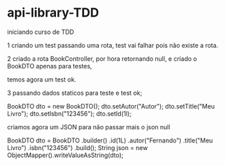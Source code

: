 # api-library-TDD

iniciando curso de TDD

1 criando um test passando uma rota, test vai falhar pois não existe a rota.

2 criado a rota BookController, por hora retornando null,
e criado o BookDTO apenas para testes, 

temos agora um test ok.

3 passando dados staticos para teste e test ok;

BookDTO dto = new BookDTO();
dto.setAutor("Autor");
dto.setTitle("Meu Livro");
dto.setIsbn("123456");
dto.setId(1l);


criamos agora um JSON para não passar mais o json null

BookDTO dto = BookDTO
.builder()
.id(1L)
.autor("Fernando")
.title("Meu Livro")
.isbn("123456")
.build();
String json = new ObjectMapper().writeValueAsString(dto);
